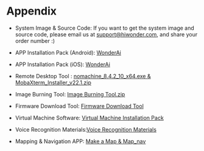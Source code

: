 # Appendix

- System Image & Source Code: If you want to get the system image and source code, please email us at support@hiwonder.com, and share your order number :)

- APP Installation Pack (Android): [WonderAi](https://play.google.com/store/apps/details?id=com.hiwonder.wonder_ai)

- APP Installation Pack (iOS): [WonderAi](https://apps.apple.com/cn/app/wonderai/id1561134103)

- Remote Desktop Tool : [nomachine_8.4.2_10_x64.exe & MobaXterm_Installer_v22.1.zip](https://drive.google.com/drive/folders/1KoQ0Cyw0KtUBKm_H4A-iFqn7D8Tk2pcy?usp=sharing)

- Image Burning Tool: [Image Burning Tool.zip](https://drive.google.com/drive/folders/1rPcADKXw0eZ6JPtUPDXWUTN7Kd_28Vvz?usp=sharing)

- Firmware Download Tool: [Firmware Download Tool](https://drive.google.com/drive/folders/1VCA6THXt1iRBeQMax2cmbZ_oNzlMSD1Q?usp=sharing)

- Virtual Machine Software: [Virtual Machine Installation Pack](https://drive.google.com/drive/folders/1L600uY_G_JHGsMkfBGTHhZnVkR1mzuZ8?usp=sharing)

- Voice Recognition Materials:[Voice Recognition Materials](https://drive.google.com/drive/folders/1_oW2LKZiANAS-jY1kXL4FnBjfBLsq0si?usp=sharing)

- Mapping & Navigation APP: [Make a Map & Map_nav](https://drive.google.com/drive/folders/1ZR4X-O1RddUPmM1OixjnU89SqaSvSGsi?usp=sharing)